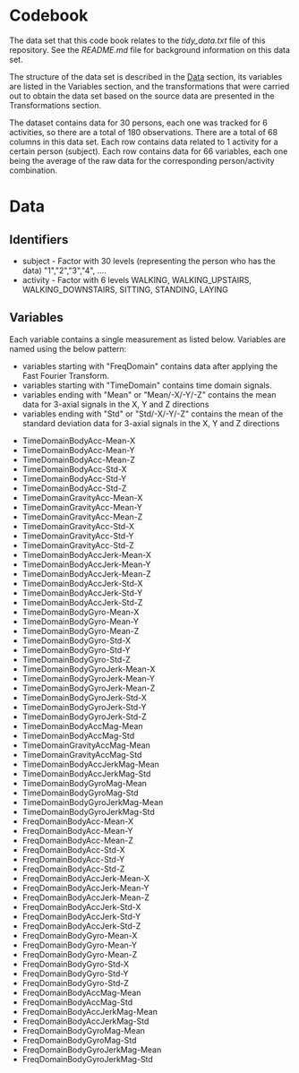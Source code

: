 # Codebook

The data set that this code book relates to the *tidy_data.txt* file of this repository. See the *README.md* file for background information on this data set.

The structure of the data set is described in the [Data](#data) section, its variables are listed in the Variables section, and
the transformations that were carried out to obtain the data set based on the source data are presented in the Transformations section.

The dataset contains data for 30 persons, each one was tracked for 6 activities, so there are a total of 180 observations. There are a total of 68 columns in this data set. Each row contains data related to 1 activity for a certain person (subject). Each row contains data for 66 variables, each one being the average of the raw data for the corresponding person/activity combination.

# Data <a name="data"></a>

## Identifiers

* subject - Factor with 30 levels (representing the person who has the data) "1","2","3","4", ....
* activity - Factor with 6 levels WALKING, WALKING_UPSTAIRS, WALKING_DOWNSTAIRS, SITTING, STANDING, LAYING

## Variables
Each variable contains a single measurement as listed below. Variables are named using the below pattern:

- variables starting with "FreqDomain" contains data after applying the Fast Fourier Transform.
- variables starting with "TimeDomain" contains time domain signals.
- variables ending with "Mean" or "Mean/-X/-Y/-Z" contains the mean data for 3-axial signals in the X, Y and Z directions
- variables ending with "Std" or "Std/-X/-Y/-Z" contains the mean of the standard deviation data for 3-axial signals in the X, Y and Z directions

* TimeDomainBodyAcc-Mean-X
* TimeDomainBodyAcc-Mean-Y
* TimeDomainBodyAcc-Mean-Z
* TimeDomainBodyAcc-Std-X
* TimeDomainBodyAcc-Std-Y
* TimeDomainBodyAcc-Std-Z
* TimeDomainGravityAcc-Mean-X
* TimeDomainGravityAcc-Mean-Y
* TimeDomainGravityAcc-Mean-Z
* TimeDomainGravityAcc-Std-X
* TimeDomainGravityAcc-Std-Y
* TimeDomainGravityAcc-Std-Z
* TimeDomainBodyAccJerk-Mean-X
* TimeDomainBodyAccJerk-Mean-Y
* TimeDomainBodyAccJerk-Mean-Z
* TimeDomainBodyAccJerk-Std-X
* TimeDomainBodyAccJerk-Std-Y
* TimeDomainBodyAccJerk-Std-Z
* TimeDomainBodyGyro-Mean-X
* TimeDomainBodyGyro-Mean-Y
* TimeDomainBodyGyro-Mean-Z
* TimeDomainBodyGyro-Std-X
* TimeDomainBodyGyro-Std-Y
* TimeDomainBodyGyro-Std-Z
* TimeDomainBodyGyroJerk-Mean-X
* TimeDomainBodyGyroJerk-Mean-Y
* TimeDomainBodyGyroJerk-Mean-Z
* TimeDomainBodyGyroJerk-Std-X
* TimeDomainBodyGyroJerk-Std-Y
* TimeDomainBodyGyroJerk-Std-Z
* TimeDomainBodyAccMag-Mean
* TimeDomainBodyAccMag-Std
* TimeDomainGravityAccMag-Mean
* TimeDomainGravityAccMag-Std
* TimeDomainBodyAccJerkMag-Mean
* TimeDomainBodyAccJerkMag-Std
* TimeDomainBodyGyroMag-Mean
* TimeDomainBodyGyroMag-Std
* TimeDomainBodyGyroJerkMag-Mean
* TimeDomainBodyGyroJerkMag-Std
* FreqDomainBodyAcc-Mean-X
* FreqDomainBodyAcc-Mean-Y
* FreqDomainBodyAcc-Mean-Z
* FreqDomainBodyAcc-Std-X
* FreqDomainBodyAcc-Std-Y
* FreqDomainBodyAcc-Std-Z
* FreqDomainBodyAccJerk-Mean-X
* FreqDomainBodyAccJerk-Mean-Y
* FreqDomainBodyAccJerk-Mean-Z
* FreqDomainBodyAccJerk-Std-X
* FreqDomainBodyAccJerk-Std-Y
* FreqDomainBodyAccJerk-Std-Z
* FreqDomainBodyGyro-Mean-X
* FreqDomainBodyGyro-Mean-Y
* FreqDomainBodyGyro-Mean-Z
* FreqDomainBodyGyro-Std-X
* FreqDomainBodyGyro-Std-Y
* FreqDomainBodyGyro-Std-Z
* FreqDomainBodyAccMag-Mean
* FreqDomainBodyAccMag-Std
* FreqDomainBodyAccJerkMag-Mean
* FreqDomainBodyAccJerkMag-Std
* FreqDomainBodyGyroMag-Mean
* FreqDomainBodyGyroMag-Std
* FreqDomainBodyGyroJerkMag-Mean
* FreqDomainBodyGyroJerkMag-Std

